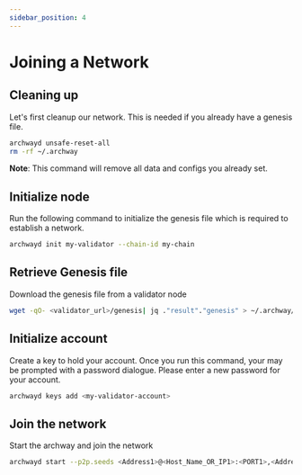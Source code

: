 ```yaml
---
sidebar_position: 4
---
```


# Joining a Network


## Cleaning up

Let's first cleanup our network. This is needed if you already have a genesis file.

```bash
archwayd unsafe-reset-all
rm -rf ~/.archway
```

**Note**: This command will remove all data and configs you already set.

## Initialize node
Run the following command to initialize the genesis file which is required to establish a network.
```bash
archwayd init my-validator --chain-id my-chain 
```

<!-- **Note:** Please note that, we use `--home ./my-validator` flag in almost all commands in order to tell `archwayd` that we need to work on that specific directory. -->
## Retrieve Genesis file
Download the genesis file from a validator node
```bash
wget -qO- <validator_url>/genesis| jq ."result"."genesis" > ~/.archway/config/genesis.json
```

## Initialize account

Create a key to hold your account. Once you run this command, your may be prompted with a password dialogue. Please enter a new password for your account.

```bash
archwayd keys add <my-validator-account>
```

## Join the network

Start the archway and join the network

```sh
archwayd start --p2p.seeds <Address1>@<Host_Name_OR_IP1>:<PORT1>,<Address2>@<Host_Name_OR_IP2>:<PORT2>,<Address3>@<Host_Name_OR_IP3>:<PORT3>, ...<AddressN>@<Host_Name_OR_IPN>:<PORTN> --x-crisis-skip-assert-invariants
```
